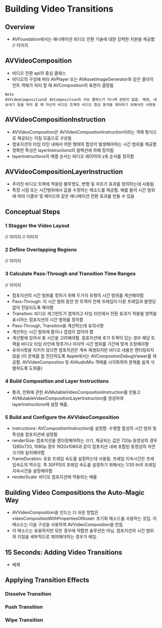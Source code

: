 # Building Video Transitions

## Overview
- AVFoundation에서는 애니메이션 비디오 전환 기술에 대한 강력한 지원을 제공함
// 이미지

## AVVideoComposition
- 비디오 전환 api의 중심 클래스
- 비디오의 구성에 따라 AVPlayer 또는 AVAssetImageGenerator와 같은 클라이언트 객체가 처리 할 때 AVComposition의 표현이 결정됨
```
Note
AVVideoComposition은 AVComposition의 서브 클래스가 아니며 관련이 없음. 재생, 내보내기 등을 처리 할 때 자산의 비디오 트랙의 비디오 합성 동작을 제어하기 위해서만 사용됨
```

## AVVideoCompositionInstruction
- AVVideoComposition은 AVVideoCompositionInstruction이라는 객체 형식으로 제공되는 지침 모음으로 구성됨
- 컴포지션의 타임 라인 내에서 어떤 형태의 합성이 발생해야하는 시간 범위를 제공함
- 정확한 특성은 layerInstructions의 컬렉션에 의해 정의됨
- layerInstructions의 배열 순서는 비디오 레이어의 z축 순서를 정의함

## AVVideoCompositionLayerInstruction
- 주어진 비디오 트랙에 적용된 불투명도, 변형 및 자르기 효과를 정의하는데 사용됨
- 특정 시점 또는 시간범위에서 값을 수정하는 메소드를 제공함. 예를 들어 시간 범위에 따라 디졸브 및 페이드와 같은 애니메이션 전환 효과를 만들 수 있음

## Conceptual Steps

### 1 Stagger the Video Layout
// 이미지
// 이미지
### 2 Define Overlapping Regions
// 이미지
### 3 Calculate Pass-Through and Transition Time Ranges
// 이미지
- 컴포지션의 시간 범위를 정하기 위해 두가지 유형의 시간 범위를 계산해야함
- Pass-Through: 이 시간 범위 동안 한 트랙의 전체 프레임이 다른 프레임과 블렌딩 없이 전달되도록 해야함
- Transition: 비디오 세그먼트가 겹쳐지고 타임 라인에서 전환 효과가 적용될 영역을 표시하는 컴포지션의 시간 범위를 정의함
- Pass-Through, Transition을 계산하는데 유의사항
- 계산하는 시간 범위에 틈이나 겹침이 없어야 함
- 계산함에 있어서 총 시간을 고려해야함. 컴포지션에 추가 트랙이 있는 경우 해당 트랙을 비디오 타임 라인에 맞추거나 마지막 시간 범위를 기간에 맞게 조정해야함
- 유의사항을 지키지 않으면 컴포지션은 계속 재생되지만 비디오 내용은 랜더링되지 않음 (이 문제를 잘 진단하도록 Apple에서는 AVCompostionDebugViewer를 제공함. AVVideoCompostion 및 AVAudioMix 객체를 시각화하여 문제를 쉽게 식별하도록 도와줌)

### 4 Build Composition and Layer Instructions
- 통과, 전화에 관한 AVMutableVideoCompositionInstruction를 만들고 AVMutableVideoCompositionLayerInstruction를 생성하여 layerInstructions에 설정 해줌.

### 5 Build and Configure the AVVideoComposition
- instructions: AVCompositionInstruction을 설정함. 수행할 합성의 시간 범위 및 특성을 컴포지션에 설정함
- renderSize: 컴포지션을 렌더링해야하는 크기, 제공되는 값은 720p 동영상의 경우 1280x720, 1080p 경우 1920x1080과 같이 컴포지션 내에 포함된 동영상의 자연크기와 일치해야함
- frameDuration: 유효 프레임 속도를 설정하는데 사용됨. 프레임 지속시간은 프레임속도의 역수임. 즉 30FPS의 프레임 속도를 설정하기 위해서는 1/30 th의 프레임 지속시간을 설정해야함
- renderScale: 비디오 컴포지션에 적용되는 배율

## Building Video Compositions the Auto-Magic Way
- AVVideoComposition을 만드는 더 쉬운 방법은 videoCompositionWithPropertiesOfAsset: 초기화 메소드를 사용하는 것임. 이 메소드는 다음 구성을 사용하여 AVVideoComposition을 만듬
- 이 메소드는 유용하지만 모든 경우에 적합한 솔루션은 아님. 컴포지션의 시간 범위와 지침을 세부적으로 제어해야하는 경우가 예임.

## 15 Seconds: Adding Video Transitions
- 예제

## Applying Transition Effects
### Dissolve Transition
### Push Transition
### Wipe Transition

